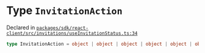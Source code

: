 # Type `InvitationAction`
Declared in [`packages/sdk/react-client/src/invitations/useInvitationStatus.ts:34`](https://github.com/dxos/protocols/blob/main/packages/sdk/react-client/src/invitations/useInvitationStatus.ts#L34)




```ts
type InvitationAction = object | object | object | object | object | object
```